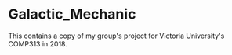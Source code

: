 # Galactic_Mechanic
This contains a copy of my group's project for Victoria University's COMP313 in 2018.

